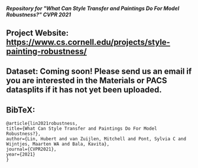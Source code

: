 ##### Repository for "What Can Style Transfer and Paintings Do For Model Robustness?" CVPR 2021

## Project Website: https://www.cs.cornell.edu/projects/style-painting-robustness/


## Dataset: Coming soon! Please send us an email if you are interested in the Materials or PACS datasplits if it has not yet been uploaded.

## BibTeX:
``` 
@article{lin2021robustness,
title={What Can Style Transfer and Paintings Do For Model Robustness?},
author={Lin, Hubert and van Zuijlen, Mitchell and Pont, Sylvia C and Wijntjes, Maarten WA and Bala, Kavita},
journal={CVPR2021},
year={2021}
}
```
